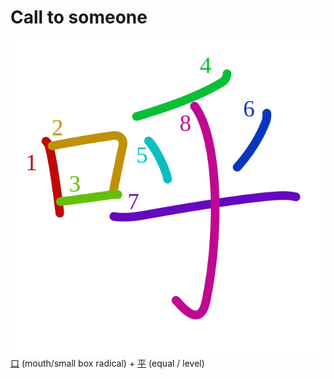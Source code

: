 # Call to someone
![547c](Kanji/kanji-colorize/547c.svg)
[口](Vocabulary/口.md) (mouth/small box radical) + [平](Kanji/temp-kanji/平.md) (equal / level) 
